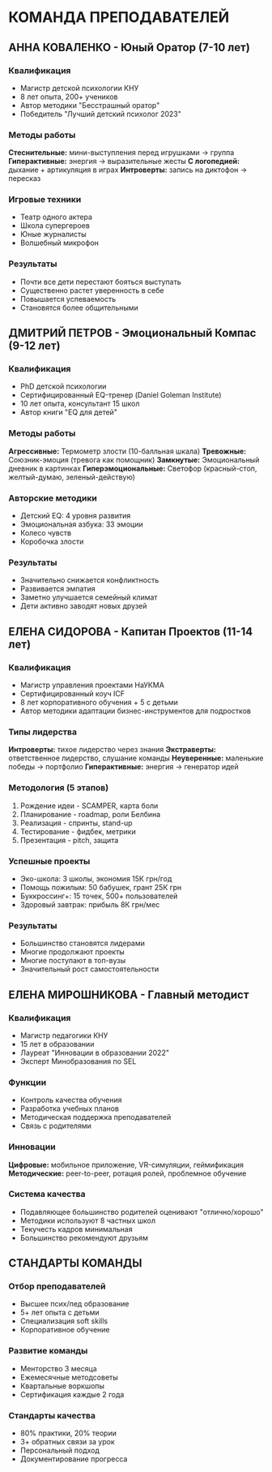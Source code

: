 # КОМАНДА ПРЕПОДАВАТЕЛЕЙ

## АННА КОВАЛЕНКО - Юный Оратор (7-10 лет)
### Квалификация
- Магистр детской психологии КНУ
- 8 лет опыта, 200+ учеников
- Автор методики "Бесстрашный оратор"
- Победитель "Лучший детский психолог 2023"

### Методы работы
**Стеснительные:** мини-выступления перед игрушками → группа
**Гиперактивные:** энергия → выразительные жесты
**С логопедией:** дыхание + артикуляция в играх
**Интроверты:** запись на диктофон → пересказ

### Игровые техники
- Театр одного актера
- Школа супергероев
- Юные журналисты
- Волшебный микрофон

### Результаты
- Почти все дети перестают бояться выступать
- Существенно растет уверенность в себе
- Повышается успеваемость
- Становятся более общительными

## ДМИТРИЙ ПЕТРОВ - Эмоциональный Компас (9-12 лет)
### Квалификация
- PhD детской психологии
- Сертифицированный EQ-тренер (Daniel Goleman Institute)
- 10 лет опыта, консультант 15 школ
- Автор книги "EQ для детей"

### Методы работы
**Агрессивные:** Термометр злости (10-балльная шкала)
**Тревожные:** Союзник-эмоция (тревога как помощник)
**Замкнутые:** Эмоциональный дневник в картинках
**Гиперэмоциональные:** Светофор (красный-стоп, желтый-думаю, зеленый-действую)

### Авторские методики
- Детский EQ: 4 уровня развития
- Эмоциональная азбука: 33 эмоции
- Колесо чувств
- Коробочка злости

### Результаты
- Значительно снижается конфликтность
- Развивается эмпатия
- Заметно улучшается семейный климат
- Дети активно заводят новых друзей

## ЕЛЕНА СИДОРОВА - Капитан Проектов (11-14 лет)
### Квалификация
- Магистр управления проектами НаУКМА
- Сертифицированный коуч ICF
- 8 лет корпоративного обучения + 5 с детьми
- Автор методики адаптации бизнес-инструментов для подростков

### Типы лидерства
**Интроверты:** тихое лидерство через знания
**Экстраверты:** ответственное лидерство, слушание команды
**Неуверенные:** маленькие победы → портфолио
**Гиперактивные:** энергия → генератор идей

### Методология (5 этапов)
1. Рождение идеи - SCAMPER, карта боли
2. Планирование - roadmap, роли Белбина
3. Реализация - спринты, stand-up
4. Тестирование - фидбек, метрики
5. Презентация - pitch, защита

### Успешные проекты
- Эко-школа: 3 школы, экономия 15К грн/год
- Помощь пожилым: 50 бабушек, грант 25К грн
- Буккроссинг+: 15 точек, 500+ пользователей
- Здоровый завтрак: прибыль 8К грн/мес

### Результаты
- Большинство становятся лидерами
- Многие продолжают проекты
- Многие поступают в топ-вузы
- Значительный рост самостоятельности

## ЕЛЕНА МИРОШНИКОВА - Главный методист
### Квалификация
- Магистр педагогики КНУ
- 15 лет в образовании
- Лауреат "Инновации в образовании 2022"
- Эксперт Минобразования по SEL

### Функции
- Контроль качества обучения
- Разработка учебных планов
- Методическая поддержка преподавателей
- Связь с родителями

### Инновации
**Цифровые:** мобильное приложение, VR-симуляции, геймификация
**Методические:** peer-to-peer, ротация ролей, проблемное обучение

### Система качества
- Подавляющее большинство родителей оценивают "отлично/хорошо"
- Методики используют 8 частных школ
- Текучесть кадров минимальная
- Большинство рекомендуют друзьям

## СТАНДАРТЫ КОМАНДЫ
### Отбор преподавателей
- Высшее псих/пед образование
- 5+ лет опыта с детьми
- Специализация soft skills
- Корпоративное обучение

### Развитие команды
- Менторство 3 месяца
- Ежемесячные методсоветы
- Квартальные воркшопы
- Сертификация каждые 2 года

### Стандарты качества
- 80% практики, 20% теории
- 3+ обратных связи за урок
- Персональный подход
- Документирование прогресса